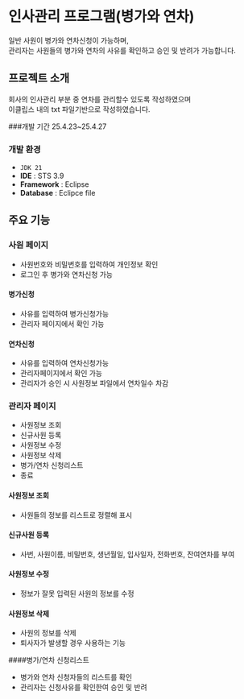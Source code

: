 # 인사관리 프로그램(병가와 연차)
일반 사원이 병가와 연차신청이 가능하며, <br>관리자는 사원들의 병가와 연차의 
사유를 확인하고 승인 및 반려가 가능합니다.

## 프로젝트 소개
회사의 인사관리 부분 중 연차를 관리할수 있도록 작성하였으며<br>
이클립스 내의 txt 파일기반으로 작성하였습니다.
<br>

###개발 기간
25.4.23~25.4.27
###  개발 환경
- `JDK 21`
- **IDE** : STS 3.9
- **Framework** : Eclipse
- **Database** : Eclipce file


##  주요 기능
### 사원 페이지
- 사원번호와 비밀번호를 입력하여 개인정보 확인
- 로그인 후 병가와 연차신청 가능

#### 병가신청
- 사유를 입력하여 병가신청가능
- 관리자 페이지에서 확인 가능
#### 연차신청
- 사유를 입력하여 연차신청가능
- 관리자페이지에서 확인 가능
- 관리자가 승인 시 사원정보 파일에서 연차일수 차감

### 관리자 페이지
- 사원정보 조회
- 신규사원 등록
- 사원정보 수정
- 사원정보 삭제
- 병가/연차 신청리스트
- 종료
#### 사원정보 조회
- 사원들의 정보를 리스트로 정렬해 표시
  
#### 신규사원 등록
- 사번, 사원이름, 비밀번호, 생년월일, 입사일자, 전화번호, 잔여연차를 부여

#### 사원정보 수정
- 정보가 잘못 입력된 사원의 정보를 수정

#### 사원정보 삭제
- 사원의 정보를 삭제
- 퇴사자가 발생할 경우 사용하는 기능

####병가/연차 신청리스트
- 병가와 연차 신청자들의 리스트를 확인
- 관리자는 신청사유를 확인한여 승인 및 반려

